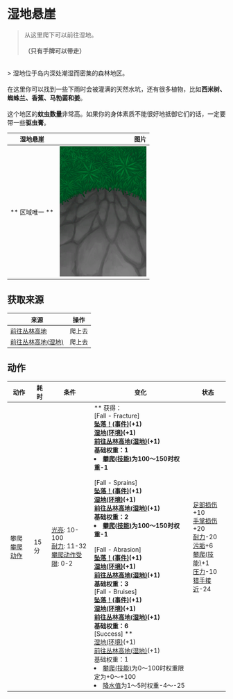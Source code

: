 # 湿地悬崖  
> 从这里爬下可以前往湿地。<br><br><b>（只有手牌可以带走）</b>  
<br>  
> 湿地位于岛内深处潮湿而密集的森林地区。<br><br>在这里你可以找到一些下雨时会被灌满的天然水坑，还有很多植物，比如<b>西米树、蜘蛛兰、香蕉、马勃菌和姜</b>。<br><br>这个地区的<b>蚊虫数量</b>非常高。如果你的身体素质不能很好地抵御它们的话，一定要带一些<b>驱虫膏</b>。  
  
  湿地悬崖  |   图片   
 ----  |  ----:   
 ** 区域唯一 **  |  <img decoding="async" src="Sprite/CliffsDown.png" href="a.md" style="max-width:300px;max-height:300px;">   
  
## 获取来源  
来源  |  操作  
----  |  ----  
[前往丛林高地](Path_ValleyToJungleHighlands.md)  |  爬上去  
[前往丛林高地(湿地)](Path_WetlandsToJungleHighlands.md)  |  爬上去  
## 动作  
动作  |  耗时  |  条件  |  变化  |  状态  
----  |  ----  |  ----  |  ----  |  ----  
攀爬<br>[攀爬动作](ClimbAction.md)  |  15分  |  [光亮](Light.md): 10-100<br>[耐力](Stamina.md): 11-32<br>[攀爬动作受限](ModifierClimb.md): 0-2  |  ** 获得： **<br>** [Fall - Fracture]  **<br>  [坠落！(事件)](Event_FallFracture.md)(+1)<br>  [湿地(环境)](Env_Wetlands.md)(+1)<br>  [前往丛林高地(湿地)](Path_WetlandsToJungleHighlands.md)(+1)<br>基础权重：1<li>[攀爬(技能)](Skill_Climbing.md)为100～150时权重-1</li><br>** [Fall - Sprains]  **<br>  [坠落！(事件)](Event_FallSprains.md)(+1)<br>  [湿地(环境)](Env_Wetlands.md)(+1)<br>  [前往丛林高地(湿地)](Path_WetlandsToJungleHighlands.md)(+1)<br>基础权重：2<li>[攀爬(技能)](Skill_Climbing.md)为100～150时权重-1</li><br>** [Fall - Abrasion]  **<br>  [坠落！(事件)](Event_FallAbrasion.md)(+1)<br>  [湿地(环境)](Env_Wetlands.md)(+1)<br>  [前往丛林高地(湿地)](Path_WetlandsToJungleHighlands.md)(+1)<br>基础权重：3<br>** [Fall - Bruises]  **<br>  [坠落！(事件)](Event_FallBruise.md)(+1)<br>  [湿地(环境)](Env_Wetlands.md)(+1)<br>  [前往丛林高地(湿地)](Path_WetlandsToJungleHighlands.md)(+1)<br>基础权重：6<br>** [Success]  **<br>  [湿地(环境)](Env_Wetlands.md)(+1)<br>  [前往丛林高地(湿地)](Path_WetlandsToJungleHighlands.md)(+1)<br>基础权重：1<li>[攀爬(技能)](Skill_Climbing.md)为0～100时权重限定为+0～+100</li><li>[降水值](RainValue.md)为1～5时权重-4～-25</li>  |  [足部损伤](FootDamage.md)+10<br>[手掌损伤](HandDamage.md)+20<br>[耐力](Stamina.md)-20<br>[污垢](Filth.md)+6<br>[攀爬(技能)](Skill_Climbing.md)+1<br>[压力](Stress.md)-10<br>[猎手接近](HuntersProximity.md)-24  


<script>document.title="湿地悬崖 - 卡牌生存百科 Card Survival Wiki";</script>